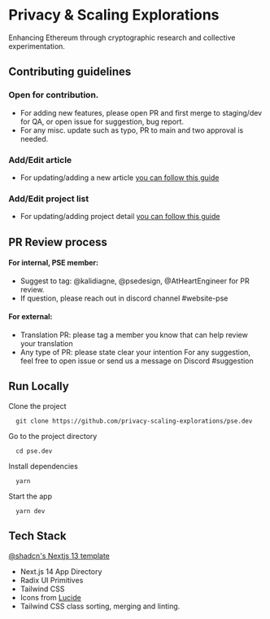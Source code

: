 # Privacy & Scaling Explorations

Enhancing Ethereum through cryptographic research and collective experimentation.

## Contributing guidelines

### Open for contribution.

- For adding new features, please open PR and first merge to staging/dev for QA, or open issue for suggestion, bug report.
- For any misc. update such as typo, PR to main and two approval is needed.

### Add/Edit article

- For updating/adding a new article [you can follow this guide](content/articles/README.md)

### Add/Edit project list

- For updating/adding project detail [you can follow this guide](content/projects/README.md)

## PR Review process

#### For internal, PSE member:

- Suggest to tag: @kalidiagne, @psedesign, @AtHeartEngineer for PR review.
- If question, please reach out in discord channel #website-pse

#### For external:

- Translation PR: please tag a member you know that can help review your translation
- Any type of PR: please state clear your intention
  For any suggestion, feel free to open issue or send us a message on Discord #suggestion

## Run Locally

Clone the project

```commandline
  git clone https://github.com/privacy-scaling-explorations/pse.dev
```

Go to the project directory

```commandline
  cd pse.dev
```

Install dependencies

```commandline
  yarn
```

Start the app

```commandline
  yarn dev
```

## Tech Stack

[@shadcn's Nextjs 13 template](https://github.com/shadcn/next-template)

- Next.js 14 App Directory
- Radix UI Primitives
- Tailwind CSS
- Icons from [Lucide](https://lucide.dev)
- Tailwind CSS class sorting, merging and linting.
